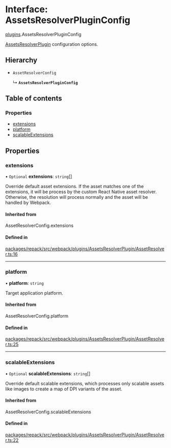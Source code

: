 # Interface: AssetsResolverPluginConfig

[plugins](../modules/plugins.md).AssetsResolverPluginConfig

[AssetsResolverPlugin](../classes/plugins.AssetsResolverPlugin.md) configuration options.

## Hierarchy

- `AssetResolverConfig`

  ↳ **`AssetsResolverPluginConfig`**

## Table of contents

### Properties

- [extensions](plugins.AssetsResolverPluginConfig.md#extensions)
- [platform](plugins.AssetsResolverPluginConfig.md#platform)
- [scalableExtensions](plugins.AssetsResolverPluginConfig.md#scalableextensions)

## Properties

### extensions

• `Optional` **extensions**: `string`[]

Override default asset extensions. If the asset matches one of the extensions, it will be process
by the custom React Native asset resolver. Otherwise, the resolution will process normally and
the asset will be handled by Webpack.

#### Inherited from

AssetResolverConfig.extensions

#### Defined in

[packages/repack/src/webpack/plugins/AssetsResolverPlugin/AssetResolver.ts:16](https://github.com/callstack/repack/blob/9e6a11a/packages/repack/src/webpack/plugins/AssetsResolverPlugin/AssetResolver.ts#L16)

___

### platform

• **platform**: `string`

Target application platform.

#### Inherited from

AssetResolverConfig.platform

#### Defined in

[packages/repack/src/webpack/plugins/AssetsResolverPlugin/AssetResolver.ts:25](https://github.com/callstack/repack/blob/9e6a11a/packages/repack/src/webpack/plugins/AssetsResolverPlugin/AssetResolver.ts#L25)

___

### scalableExtensions

• `Optional` **scalableExtensions**: `string`[]

Override default scalable extensions, which processes only scalable assets like images
to create a map of DPI variants of the asset.

#### Inherited from

AssetResolverConfig.scalableExtensions

#### Defined in

[packages/repack/src/webpack/plugins/AssetsResolverPlugin/AssetResolver.ts:22](https://github.com/callstack/repack/blob/9e6a11a/packages/repack/src/webpack/plugins/AssetsResolverPlugin/AssetResolver.ts#L22)
